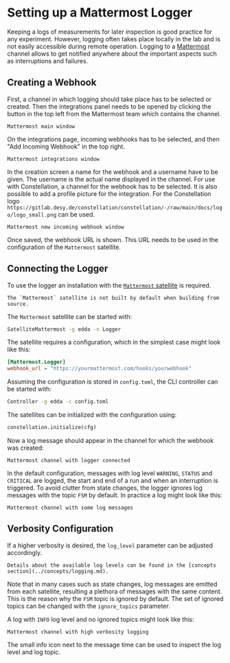 # Setting up a Mattermost Logger

Keeping a logs of measurements for later inspection is good practice for any experiment. However, logging often takes place locally in the lab and is not easily accessible during remote operation. Logging to a [Mattermost](https://mattermost.com/) channel allows to get notified anywhere about the important aspects such as interruptions and failures.

## Creating a Webhook

First, a channel in which logging should take place has to be selected or created. Then the integrations panel needs to be
opened by clicking the button in the top left from the Mattermost team which contains the channel.

```{figure} mattermost_open_integrations.png
Mattermost main window
```

On the integrations page, incoming webhooks has to be selected, and then "Add Incoming Webhook" in the top right.

```{figure} mattermost_integrations.png
Mattermost integrations window
```

In the creation screen a name for the webhook and a username have to be given. The username is the actual name displayed in
the channel. For use with Constellation, a channel for the webhook has to be selected. It is also possible to add a profile
picture for the integration. For the Constellation logo
`https://gitlab.desy.de/constellation/constellation/-/raw/main/docs/logo/logo_small.png` can be used.

```{figure} mattermost_new_incoming_webhook.png
Mattermost new incoming webhook window
```

Once saved, the webhook URL is shown. This URL needs to be used in the configuration of the `Mattermost` satellite.

## Connecting the Logger

To use the logger an installation with the [`Mattermost` satellite](../../satellites/Mattermost.md) is required.

```{note}
The `Mattermost` satellite is not built by default when building from source.
```

The `Mattermost` satellite can be started with:

```sh
SatelliteMattermost -g edda -n Logger
```

The satellite requires a configuration, which in the simplest case might look like this:

```toml
[Mattermost.Logger]
webhook_url = "https://yourmattermost.com/hooks/yourwebhook"
```

Assuming the configuration is stored in `config.toml`, the CLI controller can be started with:

```sh
Controller -g edda -c config.toml
```

The satellites can be initialized with the configuration using:

```python
constellation.initialize(cfg)
```

Now a log message should appear in the channel for which the webhook was created:

```{figure} mattermost_logger_connected.png
Mattermost channel with logger connected
```

In the default configuration, messages with log level `WARNING`, `STATUS` and `CRITICAL` are logged, the start and end of a
run and when an interruption is triggered. To avoid clutter from state changes, the logger ignores log messages with the
topic `FSM` by default. In practice a log might look like this:

```{figure} mattermost_demo_logs.png
Mattermost channel with some log messages
```

## Verbosity Configuration

If a higher verbosity is desired, the `log_level` parameter can be adjusted accordingly.

```{seealso}
Details about the available log levels can be found in the [concepts section](../concepts/logging.md).
```

Note that in many cases such as state changes, log messages are emitted from each satellite, resulting a plethora of messages
with the same content. This is the reason why the `FSM` topic is ignored by default. The set of ignored topics can be changed
with the `ignore_topics` parameter.

A log with `INFO` log level and no ignored topics might look like this:

```{figure} mattermost_high_verbosity.png
Mattermost channel with high verbosity logging
```

The small info icon next to the message time can be used to inspect the log level and log topic.
